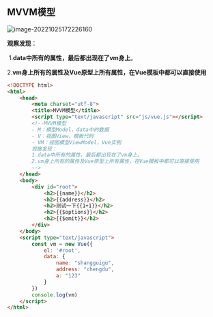 ## MVVM模型

![image-20221025172226160](https://learnone.oss-cn-beijing.aliyuncs.com/pic/202310311622101.png)

**观察发现**：

​	1.**data中所有的属性，最后都出现在了vm身上**。

​	2.**vm身上所有的属性及Vue原型上所有属性，在Vue模板中都可以直接使用**

```html
<!DOCTYPE html>
<html>
	<head>
		<meta charset="utf-8">
		<title>MVVM模型</title>
		<script type="text/javascript" src="js/vue.js"></script>
		<!--MVVM模型
		- M：模型Model，data中的数据
		- V：视图View，模板代码
		- VM：视图模型ViewModel，Vue实例
		观察发现：
		1.data中所有的属性，最后都出现在了vm身上。
		2.vm身上所有的属性及Vue原型上所有属性，在Vue模板中都可以直接使用
		-->
	</head>
	<body>
		<div id="root">
			<h2>{{name}}</h2>
			<h2>{{address}}</h2>
			<h2>测试一下{{1+1}}</h2>
			<h2>{{$options}}</h2>
			<h2>{{$emit}}</h2>
		</div>
	</body>
	<script type="text/javascript">
		const vm = new Vue({
			el: '#root',
			data: {
				name: "shangguigu",
				address: "chengdu",
				a: "123"
			}
		})
		console.log(vm)
	</script>
</html>

```

